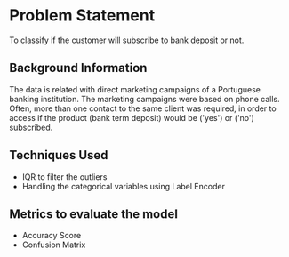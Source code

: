 # Problem Statement

To classify if the customer will subscribe to bank deposit or not.

## Background Information

The data is related with direct marketing campaigns of a Portuguese banking institution. The marketing campaigns were based on phone calls. Often, more than one contact to the same client was required, in order to access if the product (bank term deposit) would be ('yes') or ('no') subscribed.

## Techniques Used

* IQR to filter the outliers
* Handling the categorical variables using Label Encoder

## Metrics to evaluate the model

* Accuracy Score
* Confusion Matrix
